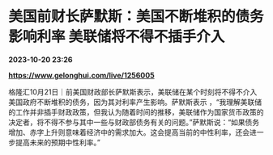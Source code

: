 # 美国前财长萨默斯：美国不断堆积的债务影响利率 美联储将不得不插手介入

**2023-10-20 23:26**

**https://www.gelonghui.com/live/1256005**

格隆汇10月21日｜前美国财政部长萨默斯表示，美联储在某个时刻将不得不介入美国政府不断堆积的债务，因为其对利率产生影响。萨默斯表示 ，“我理解美联储的工作并非插手财政政策，但我认为随着时间的推移，美联储作为国家货币政策的决定者，将不得不参与其中一些与财政部债务有关的问题。”萨默斯说：“如果债务增加、赤字上升则意味着经济中的需求加大。这会提高当前的中性利率，还会进一步提高未来的预期中性利率。”